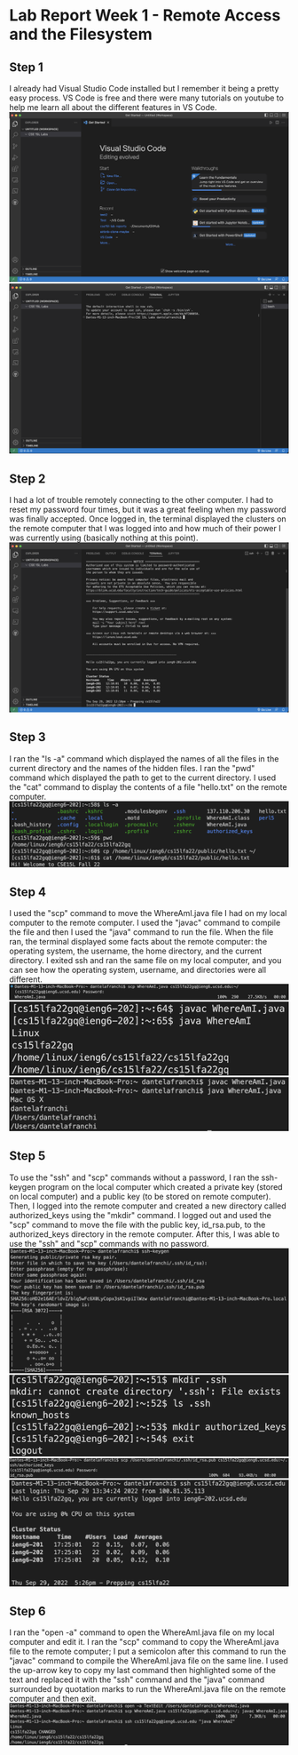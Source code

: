 # Lab Report Week 1 - Remote Access and the Filesystem

## Step 1
I already had Visual Studio Code installed but I remember it being a pretty easy process. VS Code is free and there were many tutorials on youtube to help me learn all about the different features in VS Code.
![Image](Screenshots/VSCode-home-page-SS.png)
![Image](Screenshots/New-VSCode-terminal-SS.png) 

## Step 2
I had a lot of trouble remotely connecting to the other computer. I had to reset my password four times, but it was a great feeling when my password was finally accepted. Once logged in, the terminal displayed the clusters on the remote computer that I was logged into and how much of their power I was currently using (basically nothing at this point).
![Image](Screenshots/remotely-connecting.png)

## Step 3
I ran the "ls -a" command which displayed the names of all the files in the current directory and the names of the hidden files. I ran the "pwd" command which displayed the path to get to the current directory. I used the "cat" command to display the contents of a file "hello.txt" on the remote computer.
![Image](Screenshots/running-some-commands.png)

## Step 4
I used the "scp" command to move the WhereAmI.java file I had on my local computer to the remote computer. I used the "javac" command to compile the file and then I used the "java" command to run the file. When the file ran, the terminal displayed some facts about the remote computer: the operating system, the username, the home directory, and the current directory. I exited ssh and ran the same file on my local computer, and you can see how the operating system, username, and directories were all different.
![Image](Screenshots/moving-file.png)
![Image](Screenshots/compiling-and-running-moved-file.png)
![Image](Screenshots/running-file-locally.png)

## Step 5
To use the "ssh" and "scp" commands without a password, I ran the ssh-keygen program on the local computer which created a private key (stored on local computer) and a public key (to be stored on remote computer). Then, I logged into the remote computer and created a new directory called authorized_keys using the "mkdir" command. I logged out and used the "scp" command to move the file with the public key, id_rsa.pub, to the authorized_keys directory in the remote computer. After this, I was able to use the "ssh" and "scp" commands with no password.
![Image](Screenshots/running-ssh-keygen.png)
![Image](Screenshots/creating-authorized_keys-directory.png)
![Image](Screenshots/moving-public-key-file.png)
![Image](Screenshots/using-ssh-with-no-password.png)

## Step 6
I ran the "open -a" command to open the WhereAmI.java file on my local computer and edit it. I ran the "scp" command to copy the WhereAmI.java file to the remote computer; I put a semicolon after this command to run the "javac" command to compile the WhereAmI.java file on the same line. I used the up-arrow key to copy my last command then highlighted some of the text and replaced it with the "ssh" command and the "java" command surrounded by quotation marks to run the WhereAmI.java file on the remote computer and then exit.
![Image](Screenshots/optimizing-remote-run.png)
